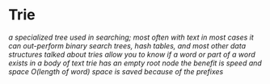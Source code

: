 # Trie
*a specialized tree used in searching; most often with text*
*in most cases it can out-perform binary search trees, hash tables, and most other data structures talked about*
*tries allow you to know if a word or part of a word exists in a body of text*
*trie has an empty root node*
*the benefit is speed and space*
*O(length of word)*
*space is saved because of the prefixes*